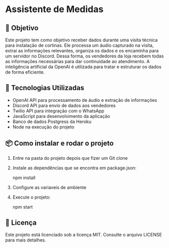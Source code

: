 # Assistente de Medidas

## 📌 Objetivo

Este projeto tem como objetivo receber dados durante uma visita técnica para instalação de cortinas. Ele processa um áudio capturado na visita, extrai as informações relevantes, organiza os dados e os encaminha para um servidor no Discord. Dessa forma, os vendedores da loja recebem todas as informações necessárias para dar continuidade ao atendimento. A inteligência artificial da OpenAI é utilizada para tratar e estruturar os dados de forma eficiente.

## 🚀 Tecnologias Utilizadas

- OpenAI API para processamento de áudio e extração de informações
- Discord API para envio de dados aos vendedores
- Twilio API para integração com o WhatsApp
- JavaScript para desenvolvimento da aplicação
- Banco de dados Postgress da Heroku
- Node na execução do projeto 

## 📦 Como instalar e rodar o projeto


1. Entre na pasta do projeto depois que fizer um Git clone
  
 
2. Instale as dependências que se encontra em package.json:
   
   npm install


3. Configure as variaveis de ambiente


4. Execute o projeto:
   
   npm start
  

## 📜 Licença

Este projeto está licenciado sob a licença MIT. Consulte o arquivo LICENSE para mais detalhes.



